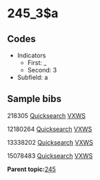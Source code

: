 # 245\_3$a

## Codes

-   Indicators
    -   First: \_
    -   Second: 3
-   Subfield: a

## Sample bibs

218305 [Quicksearch](https://search.library.yale.edu/catalog/218305) [VXWS](http://prodorbis.library.yale.edu:7014/vxws/GetHoldingsService?bibId=218305)

12180264 [Quicksearch](https://search.library.yale.edu/catalog/12180264) [VXWS](http://prodorbis.library.yale.edu:7014/vxws/GetHoldingsService?bibId=12180264)

13338202 [Quicksearch](https://search.library.yale.edu/catalog/13338202) [VXWS](http://prodorbis.library.yale.edu:7014/vxws/GetHoldingsService?bibId=13338202)

15078483 [Quicksearch](https://search.library.yale.edu/catalog/15078483) [VXWS](http://prodorbis.library.yale.edu:7014/vxws/GetHoldingsService?bibId=15078483)

**Parent topic:**[245](../../tags/245/245.md)

